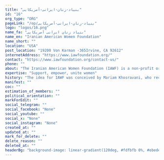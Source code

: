 ```yaml
---
title: "بنیاد-زنان-ایرانی-آمریکایی"
id: "16"
org_type: "ORG"
pageLink: "/op/بنیاد-زنان-ایرانی-آمریکایی"
logo: "logos/16.png"
name_fa: "بنیاد زنان ایرانی آمریکایی"
name_en: "Iranian American Women Foundation"
name_short: ""
location: "USA"
post_location: "19200 Von Karman -365Irvine, CA 92612"
internetAddress: "https://www.iawfoundation.org/"
contact: "https://www.iawfoundation.org/contact-us/"
phone: ""
about: "The Iranian American Women Foundation (IAWF) is a non-profit organization dedicated to empowering and inspiring Iranian-American women of all ages and backgrounds. Founded in 2012, IAWF's mission is to foster the professional and personal growth of Iranian-American women and celebrate their achievements."
expertise: "Support, empower, unite women"
history: "The idea for IAWF was conceived by Mariam Khosravani, who recognized the need for an organization to highlight and celebrate the achievements of Iranian-American women."
manifest: ""
coc: ""
estimation_of_members: ""
political_orientation: ""
markForEdit: ""
social_telegram: ""
social_facebook: "None"
social_youtube: ""
social_x: "None"
social_instagram: "None"
created_at: ""
updated_at: ""
mark_for_delete: ""
delete_reason: ""
deleted_at: ""
headerBg: "background-image: linear-gradient(120deg, #fdfbfb 0%, #ebedee 100%);"
---
```


